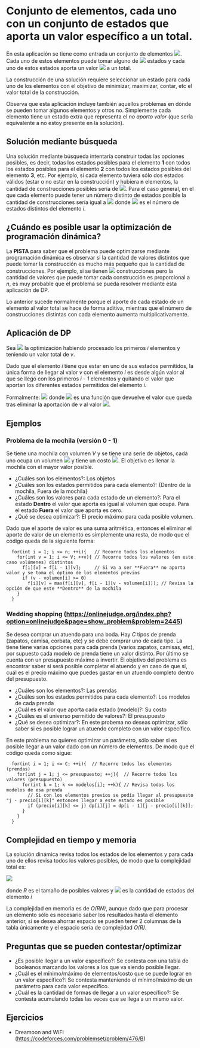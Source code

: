 # Conjunto de elementos, cada uno con un conjunto de estados que aporta un valor específico a un total.

En esta aplicación se tiene como entrada un conjunto de elementos <img src="https://render.githubusercontent.com/render/math?math=E=\{e_1, e_2, ..., e_n\}">. Cada uno de estos elementos puede tomar alguno de <img src="https://render.githubusercontent.com/render/math?math=S_i=\{s_{i_1}, s_{i_2}, ..., s_{i_{m_i}}\}"> estados y cada uno de estos estados aporta un valor <img src="https://render.githubusercontent.com/render/math?math=V_i=\{v_{i_1}, v_{i_2}, ..., v_{i_{m_i}}\}"> a un total.

La construcción de una solución requiere seleccionar un estado para cada uno de los elementos con el objetivo de minimizar, maximizar, contar, etc el valor total de la construcción.

Observa que esta aplicación incluye también aquellos problemas en dónde se pueden tomar algunos elementos y otros no. Simplemente cada elemento tiene un estado extra que representa el *no aporto valor* (que sería equivalente a no estoy presente en la solución).

## Solución mediante búsqueda
Una solución mediante búsqueda intentaría construir todas las opciones posibles, es decir, todas los estados posibles para el elemento **1** con todos los estados posibles para el elemento **2** con todos los estados posibles del elemento **3**, etc.  Por ejemplo, si cada elemento tuviera sólo dos estados válidos (estar o no estar en la construcción) y hubiera **n** elementos, la cantidad de construcciones posibles sería de <img src="https://render.githubusercontent.com/render/math?math=2^n">. Para el caso general, en el que cada elemento puede tener un número distinto de estados posible la cantidad de construcciones sería igual a <img src="https://render.githubusercontent.com/render/math?math=m_1 * m_2 * m_3 * ... * m_n"> donde <img src="https://render.githubusercontent.com/render/math?math=m_i"> es el número de estados distintos del elemento *i*.

## ¿Cuándo es posible usar la optimización de programación dinámica? 
La **PISTA** para saber que el problema puede optimizarse mediante programación dinámica es observar si la cantidad de valores distintos que puede tomar la construcción es mucho más pequeño que la cantidad de construcciones.  Por ejemplo, si se tienen <img src="https://render.githubusercontent.com/render/math?math=2^n"> construcciones pero la cantidad de valores que puede tomar cada construcción es proporcional a *n*, es muy probable que el problema se pueda resolver mediante esta aplicación de DP.

Lo anterior sucede normalmente porque el aporte de cada estado de un elemento al valor total se hace de forma aditiva, mientras que el número de construcciones distintas con cada elemento aumenta multiplicativamente.

##  Aplicación de DP

Sea <img src="https://render.githubusercontent.com/render/math?math=f(i, v)"> la optimización habiendo procesado los primeros *i* elementos y teniendo un valor total de *v*. 

Dado que el elemento *i* tiene que estar en uno de sus estados permitidos, la única forma de llegar al valor *v* con el elemento *i* es desde algún valor al que se llegó con los primeros *i - 1* elementos y quitando el valor que aportan los diferentes estados permitidos del elemento *i*.

Formalmente: <img src="https://render.githubusercontent.com/render/math?math=f(i, v) = optimo(f(i - 1, g'(v, v_{i_1})), f(i - 1, g'(v, v_{i_2})), ..., f(i - 1, g'(v, v_{i_{m_i}})))"> donde <img src="https://render.githubusercontent.com/render/math?math=g'(v_o, v)"> es una función que devuelve el valor que queda tras eliminar la aportación de *v* al valor <img src="https://render.githubusercontent.com/render/math?math=v_o">.

## Ejemplos

### Problema de la mochila (versión 0 - 1)
Se tiene una mochila con volumen *V* y se tiene una serie de objetos, cada uno ocupa un volumen <img src="https://render.githubusercontent.com/render/math?math=v_i"> y tiene un costo <img src="https://render.githubusercontent.com/render/math?math=c_i">.  El objetivo es llenar la mochila con el mayor valor posible.

* ¿Cuáles son los elementos?: Los objetos
* ¿Cuáles son los estados permitidos para cada elemento?: {Dentro de la mochila, Fuera de la mochila}
* ¿Cuáles son los valores para cada estado de un elemento?: Para el estado **Dentro** el valor que aporta es igual al volumen que ocupa.  Para el estado **Fuera** el valor que aporta es cero.
* ¿Qué se desea optimizar?: El precio máximo para cada posible volumen.

Dado que el aporte de valor es una suma aritmética, entonces el eliminar el aporte de valor de un elemento es simplemente una resta, de modo que el código queda de la siguiente forma:
```format:c++
  for(int i = 1; i <= n; ++i){   // Recorre todos los elementos
    for(int v = 1; i <= V; ++v){ // Recorre todos los valores (en este caso volúmenes) distintos
      f[i][v] = f[i - 1][v];     // Si va a ser **Fuera** no aporta valor y se toma el óptimo de los elementos previos
      if (v - volumen[i] >= 0)
        f[i][v] = max(f[i][v], f[i - 1][v - volumen[i]]); // Revisa la opción de que este **Dentro** de la mochila
    }
  }
```

### Wedding shopping (https://onlinejudge.org/index.php?option=onlinejudge&page=show_problem&problem=2445)
Se desea comprar un atuendo para una boda.  Hay *C* tipos de prenda (zapatos, camisa, corbata, etc) y se debe comprar uno de cada tipo.  La tiene tiene varias opciones para cada prenda (varios zapatos, camisas, etc), por supuesto cada modelo de prenda tiene un valor distinto. Por último se cuenta con un presupuesto máximo a invertir. El objetivo del problema es encontrar saber si será posible completar el atuendo y en caso de que sí, cuál es el precio máximo que puedes gastar en un atuendo completo dentro del presupuesto.

* ¿Cuáles son los elementos?: Las prendas
* ¿Cuáles son los estados permitidos para cada elemento?: Los modelos de cada prenda
* ¿Cuál es el valor que aporta cada estado (modelo)?: Su costo
* ¿Cuáles es el universo permitido de valores?: El presupuesto
* ¿Qué se desea optimizar?: En este probema no deseas optimizar, sólo saber si es posible lograr un atuendo completo con un valor específico.

En este problema no quieres optimizar un parámetro, sólo saber si es posible llegar a un valor dado con un número de elementos.  De modo que el código queda como sigue:

```
  for(int i = 1; i <= C; ++i){  // Recorre todos los elementos (prendas)
    for(int j = 1; j <= presupuesto; ++j){  // Recorre todos los valores (presupuesto)
      for(int k = 1; k <= modelos[i]; ++k){ // Revisa todos los modelos de esa prenda
        // Si con los elementos previos se podía llegar al presupuesto "j - precio[i][k]" entonces llegar a este estado es posible 
        if (precio[i][k] <= j) dp[i][j] = dp[i - 1][j - precio[i][k]];  
      }
    }
  }
```

## Complejidad en tiempo y memoria
La solución dinámica revisa todos los estados de los elementos y para cada uno de ellos revisa todos los valores posibles, de modo que la complejidad total es:

<img src="https://render.githubusercontent.com/render/math?math=O(R \times \sum_{i=1}^{n}e_i)">

donde *R* es el tamaño de posibles valores y <img src="https://render.githubusercontent.com/render/math?math=e_i"> es la cantidad de estados del elemento *i*

La complejidad en memoria es de *O(RN)*, aunque dado que para procesar un elemento sólo es necesario saber los resultados hasta el elemento anterior, si se desea ahorrar espacio se pueden tener 2 columnas de la tabla únicamente y el espacio sería de complejidad *O(R)*.

## Preguntas que se pueden contestar/optimizar
* ¿Es posible llegar a un valor específico?: Se contesta con una tabla de booleanos marcando los valores a los que va siendo posible llegar.
* ¿Cuál es el mínimo/máximo de elementos/costo que se puede lograr en un valor específico?: Se contesta manteniendo el mínimo/máximo de un parámetro para cada valor específico.
* ¿Cuál es la cantidad de formas de llegar a un valor específico?: Se contesta acumulando todas las veces que se llega a un mismo valor.

## Ejercicios
* Dreamoon and WiFi (https://codeforces.com/problemset/problem/476/B)
